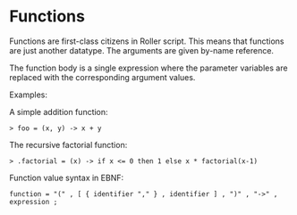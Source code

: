 # Functions

Functions are first-class citizens in Roller script.
This means that functions are just another datatype.
The arguments are given by-name reference.

The function body is a single expression where the parameter variables are replaced with the corresponding argument values.

Examples:

A simple addition function:
```
> foo = (x, y) -> x + y
```

The recursive factorial function:
```
> .factorial = (x) -> if x <= 0 then 1 else x * factorial(x-1)
```

Function value syntax in EBNF:
```
function = "(" , [ { identifier "," } , identifier ] , ")" , "->" , expression ;
```
